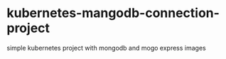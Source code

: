 # kubernetes-mangodb-connection-project
simple kubernetes project with mongodb and mogo express images

